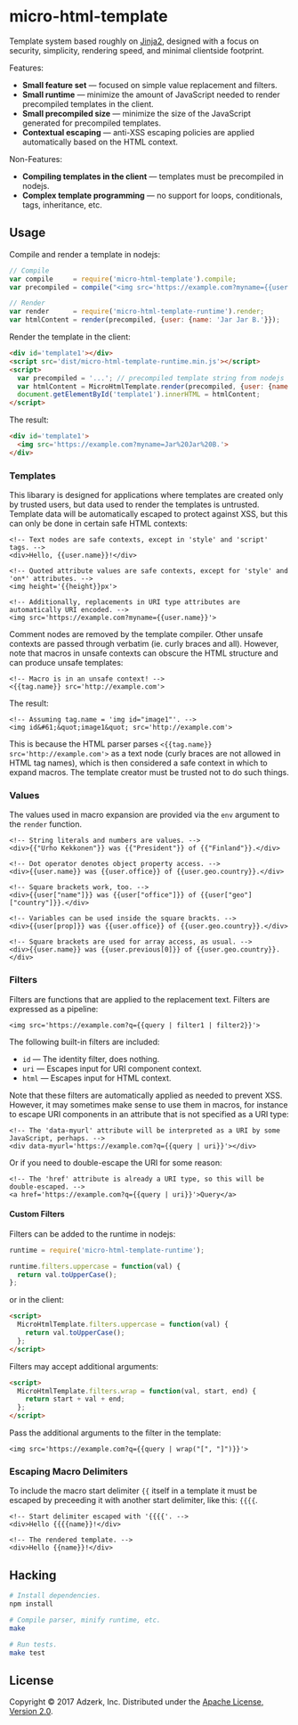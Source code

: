 # micro-html-template

Template system based roughly on [Jinja2][jinja], designed with a focus on
security, simplicity, rendering speed, and minimal clientside footprint.

Features:

* **Small feature set** &mdash; focused on simple value replacement and filters.
* **Small runtime** &mdash; minimize the amount of JavaScript needed
  to render precompiled templates in the client.
* **Small precompiled size** &mdash; minimize the size of the JavaScript
  generated for precompiled templates.
* **Contextual escaping** &mdash; anti-XSS escaping policies are applied
  automatically based on the HTML context.

Non-Features:

* **Compiling templates in the client** &mdash; templates must be precompiled
  in nodejs.
* **Complex template programming** &mdash; no support for loops, conditionals,
  tags, inheritance, etc.

## Usage

Compile and render a template in nodejs:

```javascript
// Compile
var compile     = require('micro-html-template').compile;
var precompiled = compile("<img src='https://example.com?myname={{user.name}}'>");

// Render
var render      = require('micro-html-template-runtime').render;
var htmlContent = render(precompiled, {user: {name: 'Jar Jar B.'}});
```

Render the template in the client:

```html
<div id='template1'></div>
<script src='dist/micro-html-template-runtime.min.js'></script>
<script>
  var precompiled = '...'; // precompiled template string from nodejs
  var htmlContent = MicroHtmlTemplate.render(precompiled, {user: {name: 'Jar Jar B.'}});
  document.getElementById('template1').innerHTML = htmlContent;
</script>
```

The result:

```html
<div id='template1'>
  <img src='https://example.com?myname=Jar%20Jar%20B.'>
</div>
```

### Templates

This libarary is designed for applications where templates are created only by
trusted users, but data used to render the templates is untrusted. Template
data will be automatically escaped to protect against XSS, but this can only
be done in certain safe HTML contexts:

```jinja
<!-- Text nodes are safe contexts, except in 'style' and 'script' tags. -->
<div>Hello, {{user.name}}!</div>
```

```jinja
<!-- Quoted attribute values are safe contexts, except for 'style' and 'on*' attributes. -->
<img height='{{height}}px'>
```

```jinja
<!-- Additionally, replacements in URI type attributes are automatically URI encoded. -->
<img src='https://example.com?myname={{user.name}}'>
```

Comment nodes are removed by the template compiler. Other unsafe contexts are
passed through verbatim (ie. curly braces and all). However, note that macros
in unsafe contexts can obscure the HTML structure and can produce unsafe
templates:

```jinja
<!-- Macro is in an unsafe context! -->
<{{tag.name}} src='http://example.com'>
```

The result:

```jinja
<!-- Assuming tag.name = 'img id="image1"'. -->
<img id&#61;&quot;image1&quot; src='http://example.com'>
```

This is because the HTML parser parses `<{{tag.name}} src='http://example.com'>`
as a text node (curly braces are not allowed in HTML tag names), which is then
considered a safe context in which to expand macros. The template creator must
be trusted not to do such things.

### Values

The values used in macro expansion are provided via the `env` argument to the
`render` function.

```jinja
<!-- String literals and numbers are values. -->
<div>{{"Urho Kekkonen"}} was {{"President"}} of {{"Finland"}}.</div>
```

```jinja
<!-- Dot operator denotes object property access. -->
<div>{{user.name}} was {{user.office}} of {{user.geo.country}}.</div>
```

```jinja
<!-- Square brackets work, too. -->
<div>{{user["name"]}} was {{user["office"]}} of {{user["geo"]["country"]}}.</div>
```

```jinja
<!-- Variables can be used inside the square brackts. -->
<div>{{user[prop]}} was {{user.office}} of {{user.geo.country}}.</div>
```

```jinja
<!-- Square brackets are used for array access, as usual. -->
<div>{{user.name}} was {{user.previous[0]}} of {{user.geo.country}}.</div>
```

### Filters

Filters are functions that are applied to the replacement text. Filters are
expressed as a pipeline:

```jinja
<img src='https://example.com?q={{query | filter1 | filter2}}'>
```

The following built-in filters are included:

* `id` &mdash; The identity filter, does nothing.
* `uri` &mdash; Escapes input for URI component context.
* `html` &mdash; Escapes input for HTML context.

Note that these filters are automatically applied as needed to prevent XSS.
However, it may sometimes make sense to use them in macros, for instance to
escape URI components in an attribute that is not specified as a URI type:

```jinja
<!-- The 'data-myurl' attribute will be interpreted as a URI by some JavaScript, perhaps. -->
<div data-myurl='https://example.com?q={{query | uri}}'></div>
```

Or if you need to double-escape the URI for some reason:

```jinja
<!-- The 'href' attribute is already a URI type, so this will be double-escaped. -->
<a href='https://example.com?q={{query | uri}}'>Query</a>
```

#### Custom Filters

Filters can be added to the runtime in nodejs:

```javascript
runtime = require('micro-html-template-runtime');

runtime.filters.uppercase = function(val) {
  return val.toUpperCase();
};
```

or in the client:

```html
<script>
  MicroHtmlTemplate.filters.uppercase = function(val) {
    return val.toUpperCase();
  };
</script>
```

Filters may accept additional arguments:

```html
<script>
  MicroHtmlTemplate.filters.wrap = function(val, start, end) {
    return start + val + end;
  };
</script>
```

Pass the additional arguments to the filter in the template:

```jinja
<img src='https://example.com?q={{query | wrap("[", "]")}}'>
```

### Escaping Macro Delimiters

To include the macro start delimiter `{{` itself in a template it must be
escaped by preceeding it with another start delimiter, like this: `{{{{`.

```jinja
<!-- Start delimiter escaped with '{{{{'. -->
<div>Hello {{{{name}}!</div>
```

```jinja
<!-- The rendered template. -->
<div>Hello {{name}}!</div>
```

## Hacking

```bash
# Install dependencies.
npm install
```

```bash
# Compile parser, minify runtime, etc.
make
```

```bash
# Run tests.
make test
```

## License

Copyright © 2017 Adzerk, Inc.
Distributed under the [Apache License, Version 2.0][apache].

[apache]: https://www.apache.org/licenses/LICENSE-2.0
[jinja]: http://jinja.pocoo.org/docs/2.10/
